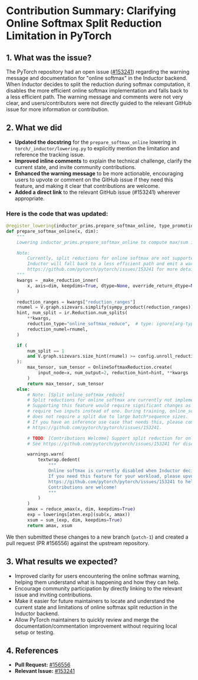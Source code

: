 # Contribution Summary: Clarifying Online Softmax Split Reduction Limitation in PyTorch

## 1. What was the issue?

The PyTorch repository had an open issue ([#153241](https://github.com/pytorch/pytorch/issues/153241)) regarding the warning message and documentation for "online softmax" in the Inductor backend. When Inductor decides to split the reduction during softmax computation, it disables the more efficient online softmax implementation and falls back to a less efficient path. The warning message and comments were not very clear, and users/contributors were not directly guided to the relevant GitHub issue for more information or contribution.

## 2. What we did

- **Updated the docstring** for the `prepare_softmax_online` lowering in `torch/_inductor/lowering.py` to explicitly mention the limitation and reference the tracking issue.
- **Improved inline comments** to explain the technical challenge, clarify the current state, and invite community contributions.
- **Enhanced the warning message** to be more actionable, encouraging users to upvote or comment on the GitHub issue if they need this feature, and making it clear that contributions are welcome.
- **Added a direct link** to the relevant GitHub issue (#153241) wherever appropriate.

### Here is the code that was updated:

```python name=torch/_inductor/lowering.py
@register_lowering(inductor_prims.prepare_softmax_online, type_promotion_kind=None)
def prepare_softmax_online(x, dim):
    """
    Lowering inductor_prims.prepare_softmax_online to compute max/sum in one pass if no split is needed.

    Note:
        Currently, split reductions for online softmax are not supported. If a split is required,
        Inductor will fall back to a less efficient path and emit a warning. See
        https://github.com/pytorch/pytorch/issues/153241 for more details or to contribute.
    """
    kwargs = _make_reduction_inner(
        x, axis=dim, keepdims=True, dtype=None, override_return_dtype=None
    )

    reduction_ranges = kwargs["reduction_ranges"]
    rnumel = V.graph.sizevars.simplify(sympy_product(reduction_ranges))
    hint, num_split = ir.Reduction.num_splits(
        **kwargs,
        reduction_type="online_softmax_reduce",  # type: ignore[arg-type]
        reduction_numel=rnumel,
    )

    if (
        num_split == 1
        and V.graph.sizevars.size_hint(rnumel) >= config.unroll_reductions_threshold
    ):
        max_tensor, sum_tensor = OnlineSoftmaxReduction.create(
            input_node=x, num_output=2, reduction_hint=hint, **kwargs
        )
        return max_tensor, sum_tensor
    else:
        # Note: [Split online_softmax_reduce]
        # Split reductions for online softmax are currently not implemented.
        # Supporting this feature would require significant changes as split reductions
        # require two inputs instead of one. During training, online_softmax_reduce typically
        # does not require a split due to large batch*sequence sizes.
        # If you have an inference use case that needs this, please comment on
        # https://github.com/pytorch/pytorch/issues/153241.

        # TODO: [Contributions Welcome] Support split reduction for online_softmax_reduce.
        # See https://github.com/pytorch/pytorch/issues/153241 for discussion.

        warnings.warn(
            textwrap.dedent(
                """
                Online softmax is currently disabled when Inductor decides to split the reduction.
                If you need this feature for your workload, please upvote or comment on
                https://github.com/pytorch/pytorch/issues/153241 to help prioritize support.
                Contributions are welcome!
                """
            )
        )
        amax = reduce_amax(x, dim, keepdims=True)
        exp = lowerings[aten.exp](sub(x, amax))
        xsum = sum_(exp, dim, keepdims=True)
        return amax, xsum
```

We then submitted these changes to a new branch (`patch-1`) and created a pull request (PR #156556) against the upstream repository.

## 3. What results we expected?

- Improved clarity for users encountering the online softmax warning, helping them understand what is happening and how they can help.
- Encourage community participation by directly linking to the relevant issue and inviting contributions.
- Make it easier for future maintainers to locate and understand the current state and limitations of online softmax split reduction in the Inductor backend.
- Allow PyTorch maintainers to quickly review and merge the documentation/commentation improvement without requiring local setup or testing.

## 4. References

- **Pull Request:** [#156556](https://github.com/pytorch/pytorch/pull/156556)
- **Relevant Issue:** [#153241](https://github.com/pytorch/pytorch/issues/153241)
